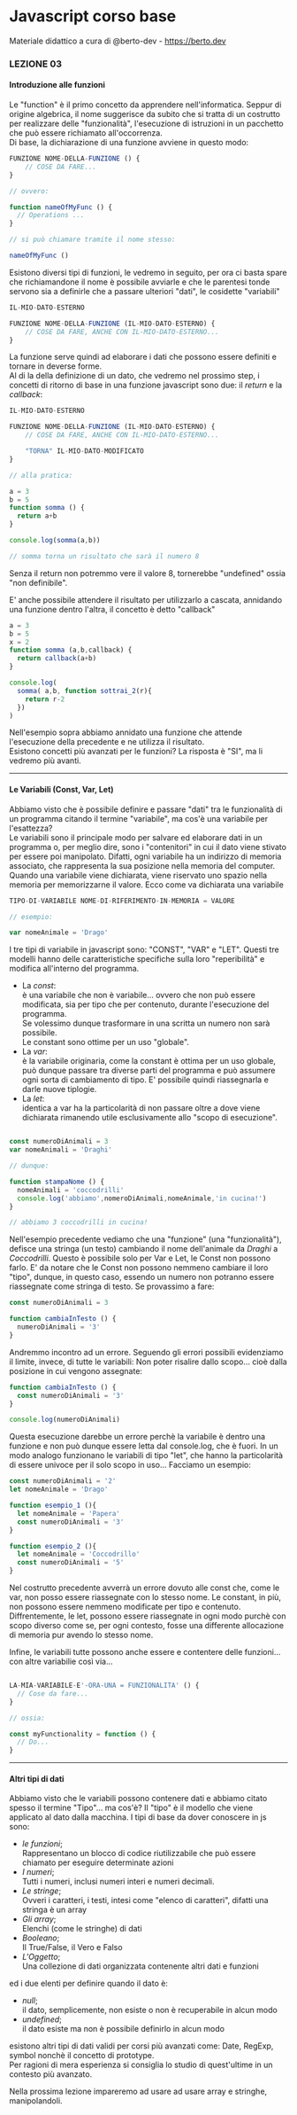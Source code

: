 # Javascript corso base
Materiale didattico a cura di @berto-dev - https://berto.dev


### LEZIONE 03

#### Introduzione alle funzioni

Le "function" è il primo concetto da apprendere nell'informatica. Seppur di origine algebrica, il nome suggerisce da subito che si tratta di un costrutto per realizzare delle "funzionalità", l'esecuzione di istruzioni in un pacchetto che può essere richiamato all'occorrenza.<br>
Di base, la dichiarazione di una funzione avviene in questo modo:

```js
FUNZIONE NOME-DELLA-FUNZIONE () {
    // COSE DA FARE...
}

// ovvero:

function nameOfMyFunc () {
  // Operations ...
}

// si può chiamare tramite il nome stesso:

nameOfMyFunc ()
```

Esistono diversi tipi di funzioni, le vedremo in seguito, per ora ci basta spare che richiamandone il nome è possibile avviarle e che le parentesi tonde servono sia a definirle che a passare ulteriori "dati", le cosidette "variabili"

```js
IL-MIO-DATO-ESTERNO

FUNZIONE NOME-DELLA-FUNZIONE (IL-MIO-DATO-ESTERNO) {
    // COSE DA FARE, ANCHE CON IL-MIO-DATO-ESTERNO...
}
```

La funzione serve quindi ad elaborare i dati che possono essere definiti e tornare in deverse forme.<br> Al di la della definizione di un dato, che vedremo nel prossimo step, i concetti di ritorno di base in una  funzione javascript sono due: il *return* e la *callback*:

```js
IL-MIO-DATO-ESTERNO

FUNZIONE NOME-DELLA-FUNZIONE (IL-MIO-DATO-ESTERNO) {
    // COSE DA FARE, ANCHE CON IL-MIO-DATO-ESTERNO...

    "TORNA" IL-MIO-DATO-MODIFICATO
}

// alla pratica:

a = 3
b = 5
function somma () {
  return a+b
}

console.log(somma(a,b))

// somma torna un risultato che sarà il numero 8
```
Senza il return non potremmo vere il valore 8, tornerebbe "undefined" ossia "non definibile".<br>

E' anche possibile attendere il risultato per utilizzarlo a cascata, annidando una funzione dentro l'altra, il concetto è detto "callback"

```js
a = 3
b = 5
x = 2
function somma (a,b,callback) {
  return callback(a+b)
}

console.log( 
  somma( a,b, function sottrai_2(r){ 
    return r-2 
  })
)
```

Nell'esempio sopra abbiamo annidato una funzione che attende l'esecuzione della precedente e ne utilizza il risultato.<br>
Esistono concetti più avanzati per le funzioni? La risposta è "SI", ma li vedremo più avanti.

---

#### Le Variabili (Const, Var, Let)

Abbiamo visto che è possibile definire e passare "dati" tra le funzionalità di un programma citando il termine "variabile", ma cos'è una variabile per l'esattezza?<br>
Le variabili sono il principale modo per salvare ed elaborare dati in un programma o, per meglio dire, sono i "contenitori" in cui il dato viene stivato per essere poi manipolato.
Difatti, ogni variabile ha un indirizzo di memoria associato, che rappresenta la sua posizione nella memoria del computer. Quando una variabile viene dichiarata, viene riservato uno spazio nella memoria per memorizzarne il valore.
Ecco come va dichiarata una variabile

```js
TIPO-DI-VARIABILE NOME-DI-RIFERIMENTO-IN-MEMORIA = VALORE

// esempio:

var nomeAnimale = 'Drago'
```

I tre tipi di variabile in javascript sono: "CONST", "VAR" e "LET". Questi tre modelli hanno delle caratteristiche specifiche sulla loro "reperibilità" e modifica all'interno del programma.

- La *const*:<br>
è una variabile che non è variabile... ovvero che non può essere modificata, sia per tipo che per contenuto, durante l'esecuzione del programma.<br>Se volessimo dunque trasformare in una scritta un numero non sarà possibile.<br>Le constant sono ottime per un uso "globale".
- La *var*:<br>
è la variabile originaria, come la constant è ottima per un uso globale, può dunque passare tra diverse parti del programma e può assumere ogni sorta di cambiamento di tipo. E' possibile quindi riassegnarla e darle nuove tiplogie.
- La *let*:<br>
identica a var ha la particolarità di non passare oltre a dove viene dichiarata rimanendo utile esclusivamente allo "scopo di esecuzione".

```js

const numeroDiAnimali = 3
var nomeAnimali = 'Draghi'

// dunque:

function stampaNome () {
  nomeAnimali = 'coccodrilli'
  console.log('abbiamo',nomeroDiAnimali,nomeAnimale,'in cucina!')
}

// abbiamo 3 coccodrilli in cucina!
```

Nell'esempio precedente vediamo che una "funzione" (una "funzionalità"), defisce una stringa (un testo) cambiando il nome dell'animale da _Draghi_ a _Coccodrilli_. Questo è possibile solo per Var e Let, le Const non possono farlo. E' da notare che le Const non possono nemmeno cambiare il loro "tipo", dunque, in questo caso, essendo un numero non potranno essere riassegnate come stringa di testo.
Se provassimo a fare:

```js
const numeroDiAnimali = 3

function cambiaInTesto () {
  numeroDiAnimali = '3'
}
```

Andremmo incontro ad un errore.
Seguendo gli errori possibili evidenziamo il limite, invece, di tutte le variabili: Non poter risalire dallo scopo... cioè dalla posizione in cui vengono assegnate:

```js
function cambiaInTesto () {
  const numeroDiAnimali = '3'
}

console.log(numeroDiAnimali)
```

Questa esecuzione darebbe un errore perchè la variabile è dentro una funzione e non può dunque essere letta dal console.log, che è fuori.
In un modo analogo funzionano le variabili di tipo "let", che hanno la particolarità di essere univoce per il solo scopo in uso... Facciamo un esempio:

```js
const numeroDiAnimali = '2'
let nomeAnimale = 'Drago'

function esempio_1 (){
  let nomeAnimale = 'Papera'
  const numeroDiAnimali = '3'
}

function esempio_2 (){
  let nomeAnimale = 'Coccodrillo'
  const numeroDiAnimali = '5'
}
```

Nel costrutto precedente avverrà un errore dovuto alle const che, come le var, non posso essere riassegnate con lo stesso nome. Le constant, in più, non possono essere nemmeno modificate per tipo e contenuto. Diffrentemente, le let, possono essere riassegnate in ogni modo purchè con scopo diverso come se, per ogni contesto, fosse una differente allocazione di memoria pur avendo lo stesso nome.

Infine, le variabili tutte possono anche essere e contentere delle funzioni... con altre variabilie così via...

```js

LA-MIA-VARIABILE-E'-ORA-UNA = FUNZIONALITA' () {
  // Cose da fare...
}

// ossia:

const myFunctionality = function () {
  // Do...
}

```

---

#### Altri tipi di dati

Abbiamo visto che le variabili possono contenere dati e abbiamo citato spesso il termine "Tipo"... ma cos'è?
Il "tipo" è il modello che viene applicato al dato dalla macchina.
I tipi di base da dover conoscere in js sono:
- *le funzioni*;<br>Rappresentano un blocco di codice riutilizzabile che può essere chiamato per eseguire determinate azioni
- *I numeri*;<br>Tutti i numeri, inclusi numeri interi e numeri decimali.
- *Le stringe*;<br>Ovveri i caratteri, i testi, intesi come "elenco di caratteri", difatti una stringa è un array
- *Gli array*;<br>Elenchi (come le stringhe) di dati
- *Booleano*;<br> Il True/False, il Vero e Falso
- *L'Oggetto*;<br> Una collezione di dati organizzata contenente altri dati e funzioni

ed i due elenti per definire quando il dato è:<br>

- *null*;<br>il dato, semplicemente, non esiste o non è recuperabile in alcun modo
- *undefined*;<br>il dato esiste ma non è possibile definirlo in alcun modo

esistono altri tipi di dati validi per corsi più avanzati come: Date, RegExp, symbol nonchè il concetto di prototype.<br>
Per ragioni di mera esperienza si consiglia lo studio di quest'ultime in un contesto più avanzato. 

Nella prossima lezione impareremo ad usare ad usare array e stringhe, manipolandoli.
